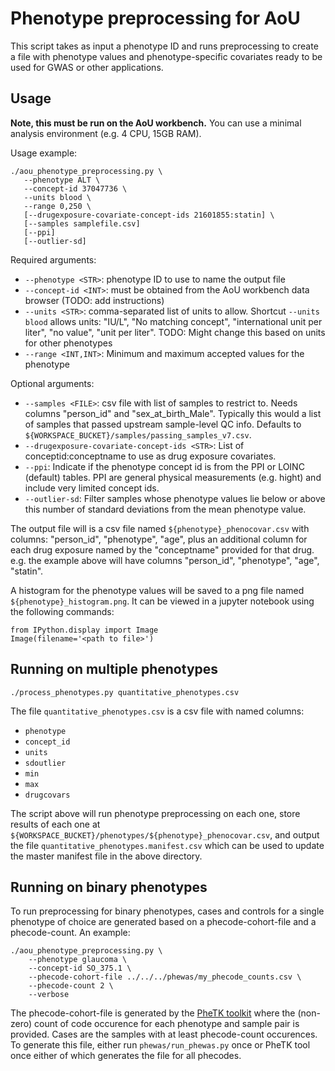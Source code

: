 # Phenotype preprocessing for AoU

This script takes as input a phenotype ID and runs preprocessing to create a file with phenotype values and phenotype-specific covariates ready to be used for GWAS or other applications. 


## Usage

**Note, this must be run on the AoU workbench.** You can use a minimal analysis environment (e.g. 4 CPU, 15GB RAM).

Usage example:

```
./aou_phenotype_preprocessing.py \
   --phenotype ALT \
   --concept-id 37047736 \
   --units blood \
   --range 0,250 \
   [--drugexposure-covariate-concept-ids 21601855:statin] \
   [--samples samplefile.csv]
   [--ppi]
   [--outlier-sd]
```

Required arguments: 

* `--phenotype <STR>`: phenotype ID to use to name the output file
* `--concept-id <INT>`: must be obtained from the AoU workbench data browser (TODO: add instructions)
* `--units <STR>`: comma-separated list of units to allow. Shortcut `--units blood` allows units: "IU/L", "No matching concept", "international unit per liter", "no value", "unit per liter". TODO: Might change this based on units for other phenotypes
* `--range <INT,INT>`: Minimum and maximum accepted values for the phenotype

Optional arguments:
* `--samples <FILE>`: csv file with list of samples to restrict to. Needs columns "person_id" and "sex_at_birth_Male". Typically this would a list of samples that passed upstream sample-level QC info. Defaults to `${WORKSPACE_BUCKET}/samples/passing_samples_v7.csv`.
* `--drugexposure-covariate-concept-ids <STR>`: List of conceptid:conceptname to use as drug exposure covariates.
* `--ppi`: Indicate if the phenotype concept id is from the PPI or LOINC (default) tables. PPI are general physical measurements (e.g. hight) and include very limited concept ids.
* `--outlier-sd`: Filter samples whose phenotype values lie below or above this number of standard deviations from the mean phenotype value.

The output file will is a csv file named `${phenotype}_phenocovar.csv` with columns: "person_id", "phenotype", "age", plus an additional column for each drug exposure named by the "conceptname" provided for that drug. e.g. the example above will have columns "person_id", "phenotype", "age", "statin".

A histogram for the phenotype values will be saved to a png file named `${phenotype}_histogram.png`. It can be viewed in a jupyter notebook using the following commands:
```
from IPython.display import Image
Image(filename='<path to file>') 
```

## Running on multiple phenotypes

```
./process_phenotypes.py quantitative_phenotypes.csv
```

The file `quantitative_phenotypes.csv` is a csv file with named columns:
* `phenotype`
* `concept_id`
* `units`
* `sdoutlier`
* `min`
* `max`
* `drugcovars`

The script above will run phenotype preprocessing on each one, store results of each one at `${WORKSPACE_BUCKET}/phenotypes/${phenotype}_phenocovar.csv`, and output the file `quantitative_phenotypes.manifest.csv` which can be used to update the master manifest file in the above directory.

## Running on binary phenotypes

To run preprocessing for binary phenotypes, cases and controls for a single phenotype of choice are generated based on a phecode-cohort-file and a phecode-count. An example:

```
./aou_phenotype_preprocessing.py \
	--phenotype glaucoma \
    --concept-id SO_375.1 \
    --phecode-cohort-file ../../../phewas/my_phecode_counts.csv \
    --phecode-count 2 \
    --verbose
```

The phecode-cohort-file is generated by the [PheTK toolkit](https://github.com/nhgritctran/PheTK) where the (non-zero) count of code occurence for each phenotype and sample pair is provided. Cases are the samples with at least phecode-count occurences. To generate this file, either run `phewas/run_phewas.py` once or PheTK tool once either of which generates the file for all phecodes.
